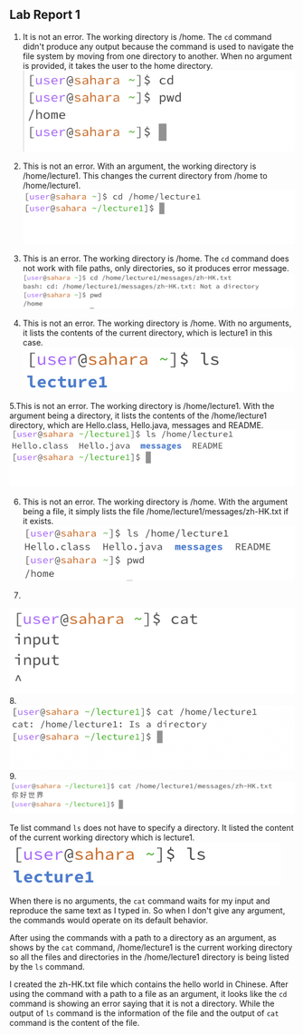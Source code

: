 ## Lab Report 1
1. It is not an error. The working directory is /home. The `cd` command didn't produce any output because the command is used to navigate the file system by moving from one directory to another. When no argument is provided, it takes the user to the home directory.
![Image](lab1-1.png)

2. This is not an error. With an argument, the working directory is /home/lecture1. This changes the current directory from /home to /home/lecture1.
![Image](lab1-4.png)

3. This is an error. The working directory is /home. The `cd` command does not work with file paths, only directories, so it produces error message.
![Image](lab1-7.png)

4. This is not an error. The working directory is /home. With no arguments, it lists the contents of the current directory, which is lecture1 in this case.   
![Image](lab1-2.png)

5.This is not an error. The working directory is /home/lecture1. With the argument being a directory, it lists the contents of the /home/lecture1 directory, which are Hello.class, Hello.java, messages and README. 
![Image](lab1-5.png)

6. This is not an error. The working directory is /home. With the argument being a file, it simply lists the file /home/lecture1/messages/zh-HK.txt if it exists.
![Image](lab1-8.png)

7. 
![Image](lab1-3.png)
8. 
![Image](lab1-6.png)
9. 
![Image](lab1-9.png)


Te list command `ls` does not have to specify a directory. It listed the content of the current working directory which is lecture1. 
![Image](lab1-2.png)

When there is no arguments, the `cat` command waits for my input and reproduce the same text as I typed in. So when I don't give any argument, the commands would operate on its default behavior.




After using the commands with a path to a directory as an argument, as shows by the `cat` command, /home/lecture1 is the current working directory so all the files and directories in the /home/lecture1 directory is being listed by the `ls` command.



I created the zh-HK.txt file which contains the hello world in Chinese. After using the command with a path to a file as an argument, it looks like the `cd` command is showing an error saying that it is not a directory. While the output of `ls` command is the information of the file and the output of `cat` command is the content of the file.   
